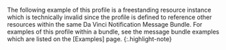 The following example of this profile is a freestanding resource instance which is technically invalid since the profile is defined to reference other resources within the same Da Vinci Notification Message Bundle.  For examples of this profile within a bundle, see the message bundle examples which are listed on the [Examples] page.
{:.highlight-note}
